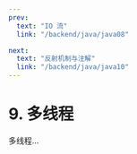 ```yaml
---
prev:
  text: "IO 流"
  link: "/backend/java/java08"

next:
  text: "反射机制与注解"
  link: "/backend/java/java10"
---
```


# 9. 多线程

多线程...
<a-back-top />